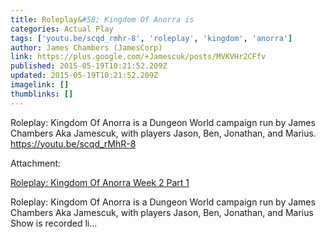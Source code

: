 ```yaml
---
title: Roleplay&#58; Kingdom Of Anorra is
categories: Actual Play
tags: ['youtu.be/scqd_rmhr-8', 'roleplay', 'kingdom', 'anorra']
author: James Chambers (JamesCorp)
link: https://plus.google.com/+Jamescuk/posts/MVKVHr2CFfv
published: 2015-05-19T10:21:52.209Z
updated: 2015-05-19T10:21:52.209Z
imagelink: []
thumblinks: []
---
```


Roleplay: Kingdom Of Anorra is a Dungeon World campaign run by James Chambers Aka Jamescuk, with players Jason, Ben, Jonathan, and Marius. <a href="https://youtu.be/scqd_rMhR-8" class="ot-anchor">https://youtu.be/scqd_rMhR-8</a>


Attachment:

<a href='https://youtu.be/scqd_rMhR-8'>Roleplay: Kingdom Of Anorra Week 2 Part 1</a>


Roleplay: Kingdom Of Anorra is a Dungeon World campaign run by James Chambers Aka Jamescuk, with players Jason, Ben, Jonathan, and Marius Show is recorded li...